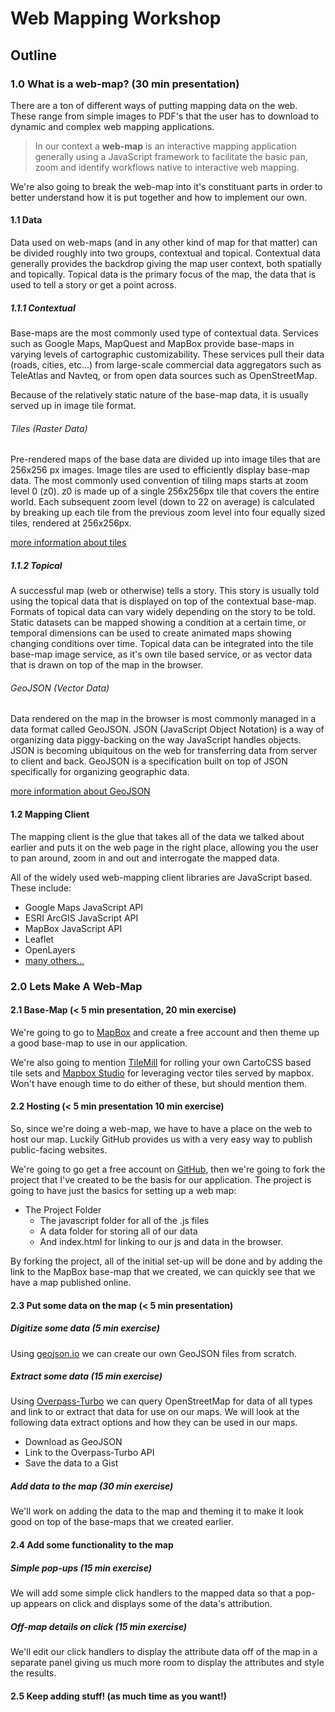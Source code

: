 Web Mapping Workshop
====================

## Outline

### 1.0 What is a web-map? (30 min presentation)

There are a ton of different ways of putting mapping data on the web.  These range from simple images to PDF's that the user has to download to dynamic and complex web mapping applications.

> In our context a **web-map** is an interactive mapping application generally using a JavaScript framework to facilitate the basic pan, zoom and identify workflows native to interactive web mapping.

We're also going to break the web-map into it's constituant parts in order to better understand how it is put together and how to implement our own.

#### 1.1 Data

Data used on web-maps (and in any other kind of map for that matter) can be divided roughly into two groups, contextual and topical.  Contextual data generally provides the backdrop giving the map user context, both spatially and topically.  Topical data is the primary focus of the map, the data that is used to tell a story or get a point across.

##### 1.1.1 Contextual

Base-maps are the most commonly used type of contextual data.  Services such as Google Maps, MapQuest and MapBox provide base-maps in varying levels of cartographic customizability.  These services pull their data (roads, cities, etc...) from large-scale commercial data aggregators such as TeleAtlas and Navteq, or from open data sources such as OpenStreetMap.

Because of the relatively static nature of the base-map data, it is usually served up in image tile format.

###### Tiles (Raster Data)

Pre-rendered maps of the base data are divided up into image tiles that are 256x256 px images.  Image tiles are used to efficiently display base-map data.  The most commonly used convention of tiling maps starts at zoom level 0 (z0).  z0 is made up of a single 256x256px tile that covers the entire world.  Each subsequent zoom level (down to 22 on average) is calculated by breaking up each tile from the previous zoom level into four equally sized tiles, rendered at 256x256px.

[more information about tiles](https://www.mapbox.com/foundations/how-web-maps-work/)

##### 1.1.2 Topical

A successful map (web or otherwise) tells a story.  This story is usually told using the topical data that is displayed on top of the contextual base-map.  Formats of topical data can vary widely depending on the story to be told.  Static datasets can be mapped showing a condition at a certain time, or temporal dimensions can be used to create animated maps showing changing conditions over time.  Topical data can be integrated into the tile base-map image service, as it's own tile based service, or as vector data that is drawn on top of the map in the browser.

###### GeoJSON (Vector Data)

Data rendered on the map in the browser is most commonly managed in a data format called GeoJSON.  JSON (JavaScript Object Notation) is a way of organizing data piggy-backing on the way JavaScript handles objects.  JSON is becoming ubiquitous on the web for transferring data from server to client and back.  GeoJSON is a specification built on top of JSON specifically for organizing geographic data.

[more information about GeoJSON](geojson.org)

#### 1.2 Mapping Client

The mapping client is the glue that takes all of the data we talked about earlier and puts it on the web page in the right place, allowing you the user to pan around, zoom in and out and interrogate the mapped data.

All of the widely used web-mapping client libraries are JavaScript based.  These include:

* Google Maps JavaScript API
* ESRI ArcGIS JavaScript API
* MapBox JavaScript API
* Leaflet
* OpenLayers
* [many others...](http://techslides.com/50-javascript-libraries-and-plugins-for-maps/)

### 2.0 Lets Make A Web-Map

#### 2.1 Base-Map (< 5 min presentation, 20 min exercise)

We're going to go to [MapBox](https://www.mapbox.com/) and create a free account and then theme up a good base-map to use in our application.

We're also going to mention [TileMill](https://www.mapbox.com/tilemill/) for rolling your own CartoCSS based tile sets and [Mapbox Studio](https://www.mapbox.com/mapbox-studio/#darwin) for leveraging vector tiles served by mapbox.  Won't have enough time to do either of these, but should mention them.

#### 2.2 Hosting (< 5 min presentation 10 min exercise)

So, since we're doing a web-map, we have to have a place on the web to host our map.  Luckily GitHub provides us with a very easy way to publish public-facing websites.

We're going to go get a free account on [GitHub](www.github.com), then we're going to fork the project that I've created to be the basis for our application.  The project is going to have just the basics for setting up a web map:

* The Project Folder
  * The javascript folder for all of the .js files
  * A data folder for storing all of our data
  * And index.html for linking to our js and data in the browser.

By forking the project, all of the initial set-up will be done and by adding the link to the MapBox base-map that we created, we can quickly see that we have a map published online.

#### 2.3 Put some data on the map (< 5 min presentation)

##### Digitize some data (5 min exercise)

Using [geojson.io](http://geojson.io/) we can create our own GeoJSON files from scratch.

##### Extract some data (15 min exercise)

Using [Overpass-Turbo](http://overpass-turbo.eu/) we can query OpenStreetMap for data of all types and link to or extract that data for use on our maps.  We will look at the following data extract options and how they can be used in our maps.

* Download as GeoJSON
* Link to the Overpass-Turbo API
* Save the data to a Gist

##### Add data to the map (30 min exercise)

We'll work on adding the data to the map and theming it to make it look good on top of the base-maps that we created earlier.

#### 2.4 Add some functionality to the map

##### Simple pop-ups (15 min exercise)

We will add some simple click handlers to the mapped data so that a pop-up appears on click and displays some of the data's attribution.

##### Off-map details on click (15 min exercise)

We'll edit our click handlers to display the attribute data off of the map in a separate panel giving us much more room to display the attributes and style the results.

#### 2.5 Keep adding stuff! (as much time as you want!)
